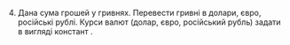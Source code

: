 4. Дана сума грошей у гривнях. Перевести гривні в долари, євро, російські
рублі. Курси валют (долар, євро, російський рубль) задати в вигляді
констант .


